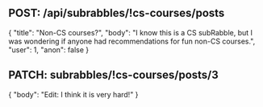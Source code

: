 ## POST: /api/subrabbles/!cs-courses/posts

{
    "title": "Non-CS courses?",
    "body": "I know this is a CS subRabble, but I was wondering if anyone had recommendations for fun non-CS courses.",
    "user": 1,
    "anon": false
}

## PATCH: subrabbles/!cs-courses/posts/3

{
    "body": "Edit: I think it is very hard!"
}